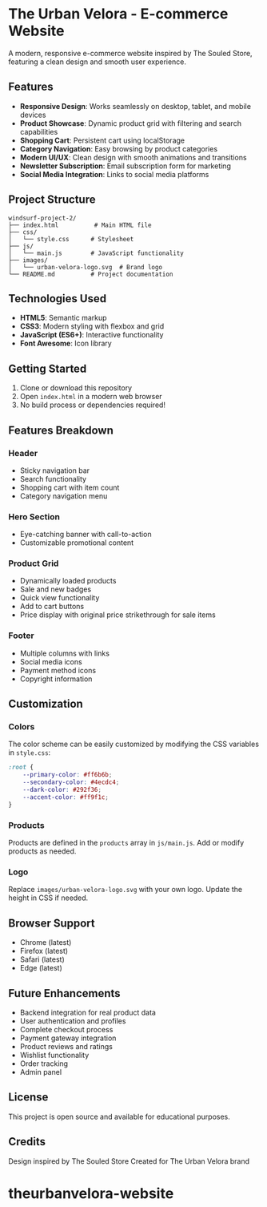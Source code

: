 # The Urban Velora - E-commerce Website

A modern, responsive e-commerce website inspired by The Souled Store, featuring a clean design and smooth user experience.

## Features

- **Responsive Design**: Works seamlessly on desktop, tablet, and mobile devices
- **Product Showcase**: Dynamic product grid with filtering and search capabilities
- **Shopping Cart**: Persistent cart using localStorage
- **Category Navigation**: Easy browsing by product categories
- **Modern UI/UX**: Clean design with smooth animations and transitions
- **Newsletter Subscription**: Email subscription form for marketing
- **Social Media Integration**: Links to social media platforms

## Project Structure

```
windsurf-project-2/
├── index.html          # Main HTML file
├── css/
│   └── style.css      # Stylesheet
├── js/
│   └── main.js        # JavaScript functionality
├── images/
│   └── urban-velora-logo.svg  # Brand logo
└── README.md          # Project documentation
```

## Technologies Used

- **HTML5**: Semantic markup
- **CSS3**: Modern styling with flexbox and grid
- **JavaScript (ES6+)**: Interactive functionality
- **Font Awesome**: Icon library

## Getting Started

1. Clone or download this repository
2. Open `index.html` in a modern web browser
3. No build process or dependencies required!

## Features Breakdown

### Header
- Sticky navigation bar
- Search functionality
- Shopping cart with item count
- Category navigation menu

### Hero Section
- Eye-catching banner with call-to-action
- Customizable promotional content

### Product Grid
- Dynamically loaded products
- Sale and new badges
- Quick view functionality
- Add to cart buttons
- Price display with original price strikethrough for sale items

### Footer
- Multiple columns with links
- Social media icons
- Payment method icons
- Copyright information

## Customization

### Colors
The color scheme can be easily customized by modifying the CSS variables in `style.css`:

```css
:root {
    --primary-color: #ff6b6b;
    --secondary-color: #4ecdc4;
    --dark-color: #292f36;
    --accent-color: #ff9f1c;
}
```

### Products
Products are defined in the `products` array in `js/main.js`. Add or modify products as needed.

### Logo
Replace `images/urban-velora-logo.svg` with your own logo. Update the height in CSS if needed.

## Browser Support

- Chrome (latest)
- Firefox (latest)
- Safari (latest)
- Edge (latest)

## Future Enhancements

- Backend integration for real product data
- User authentication and profiles
- Complete checkout process
- Payment gateway integration
- Product reviews and ratings
- Wishlist functionality
- Order tracking
- Admin panel

## License

This project is open source and available for educational purposes.

## Credits

Design inspired by The Souled Store
Created for The Urban Velora brand
# theurbanvelora-website
